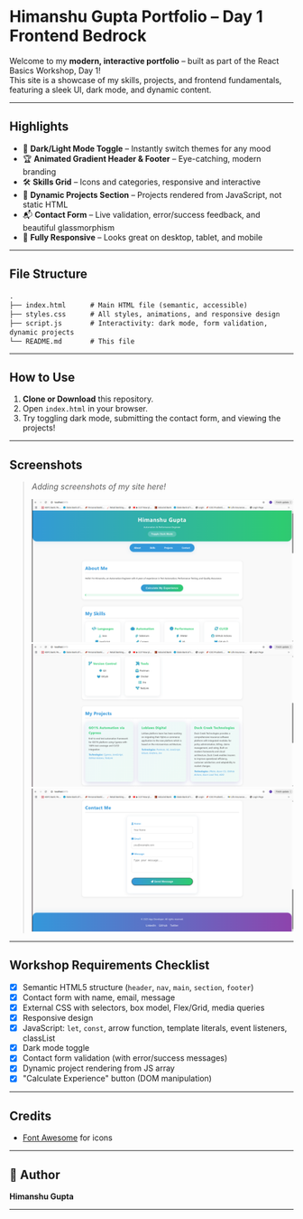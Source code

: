 # Himanshu Gupta Portfolio – Day 1 Frontend Bedrock

Welcome to my **modern, interactive portfolio** – built as part of the React Basics Workshop, Day 1!  
This site is a showcase of my skills, projects, and frontend fundamentals, featuring a sleek UI, dark mode, and dynamic content.

---

## Highlights

- 🎨 **Dark/Light Mode Toggle** – Instantly switch themes for any mood
- 🏆 **Animated Gradient Header & Footer** – Eye-catching, modern branding
- 🛠️ **Skills Grid** – Icons and categories, responsive and interactive
- 💼 **Dynamic Projects Section** – Projects rendered from JavaScript, not static HTML
- 📬 **Contact Form** – Live validation, error/success feedback, and beautiful glassmorphism
- 📱 **Fully Responsive** – Looks great on desktop, tablet, and mobile

---

## File Structure

```
.
├── index.html      # Main HTML file (semantic, accessible)
├── styles.css      # All styles, animations, and responsive design
├── script.js       # Interactivity: dark mode, form validation, dynamic projects
└── README.md       # This file
```

---

## How to Use

1. **Clone or Download** this repository.
2. Open `index.html` in your browser.
3. Try toggling dark mode, submitting the contact form, and viewing the projects!

---

## Screenshots

> _Adding screenshots of my site here!_
>
> ![Desktop Screenshot](Screenshots/Screenshot_1.png)  
> ![Screenshot 2](Screenshots/Screenshot_2.png)  
> ![Screenshot 3](Screenshots/Screenshot_3.png)

---

## Workshop Requirements Checklist

- [x] Semantic HTML5 structure (`header`, `nav`, `main`, `section`, `footer`)
- [x] Contact form with name, email, message
- [x] External CSS with selectors, box model, Flex/Grid, media queries
- [x] Responsive design
- [x] JavaScript: `let`, `const`, arrow function, template literals, event listeners, classList
- [x] Dark mode toggle
- [x] Contact form validation (with error/success messages)
- [x] Dynamic project rendering from JS array
- [x] "Calculate Experience" button (DOM manipulation)

---

## Credits

- [Font Awesome](https://fontawesome.com/) for icons

---

## 👤 Author

**Himanshu Gupta**  

---
